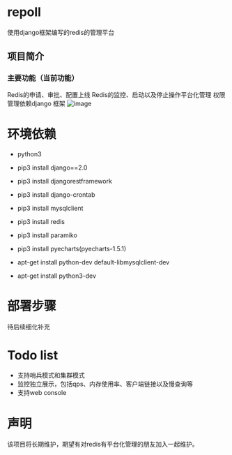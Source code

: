 # repoll
使用django框架编写的redis的管理平台

## 项目简介
### 主要功能（当前功能）
Redis的申请、审批、配置上线
Redis的监控、启动以及停止操作平台化管理
权限管理依赖django 框架
![image](https://wx3.sinaimg.cn/orj360/c3a1741dgy1g8taht4nsoj227s14mwlf.jpg)

# 环境依赖
- python3
- pip3 install django==2.0
- pip3 install djangorestframework
- pip3 install django-crontab
- pip3 install mysqlclient
- pip3 install redis
- pip3 install paramiko
- pip3 install pyecharts(pyecharts-1.5.1)

- apt-get install python-dev default-libmysqlclient-dev
- apt-get install python3-dev

# 部署步骤
待后续细化补充

# Todo list
- 支持哨兵模式和集群模式
- 监控独立展示，包括qps、内存使用率、客户端链接以及慢查询等
- 支持web console

# 声明
该项目将长期维护，期望有对redis有平台化管理的朋友加入一起维护。
